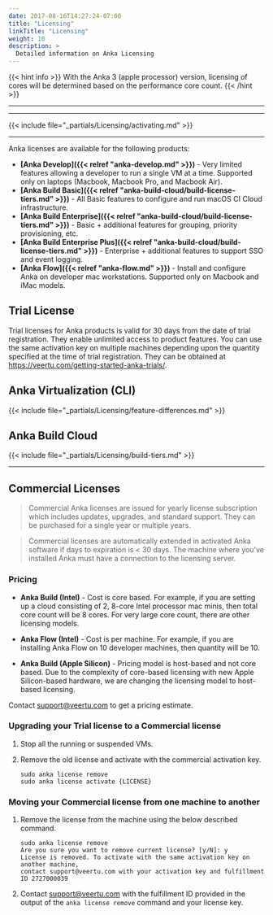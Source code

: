 ```yaml
---
date: 2017-08-16T14:27:24-07:00
title: "Licensing"
linkTitle: "Licensing"
weight: 10
description: >
  Detailed information on Anka Licensing
---
```


{{< hint info >}}
With the Anka 3 (apple processor) version, licensing of cores will be determined based on the performance core count.
{{< /hint >}}

---
---

{{< include file="_partials/Licensing/activating.md" >}}

---

Anka licenses are available for the following products:

+ **[Anka Develop]({{< relref "anka-develop.md" >}})** - Very limited features allowing a developer to run a single VM at a time. Supported only on laptops (Macbook, Macbook Pro, and Macbook Air).
+ **[Anka Build Basic]({{< relref "anka-build-cloud/build-license-tiers.md" >}})** - All Basic features to configure and run macOS CI Cloud infrastructure.
+ **[Anka Build Enterprise]({{< relref "anka-build-cloud/build-license-tiers.md" >}})** - Basic + additional features for grouping, priority provisioning, etc.
+ **[Anka Build Enterprise Plus]({{< relref "anka-build-cloud/build-license-tiers.md" >}})** - Enterprise + additional features to support SSO and event logging.
+ **[Anka Flow]({{< relref "anka-flow.md" >}})** - Install and configure Anka on developer mac workstations. Supported only on Macbook and iMac models.

## Trial License

Trial licenses for Anka products is valid for 30 days from the date of trial registration. They enable unlimited access to product features. You can use the same activation key on multiple machines depending upon the quantity specified at the time of trial registration. They can be obtained at https://veertu.com/getting-started-anka-trials/.

## Anka Virtualization (CLI)

{{< include file="_partials/Licensing/feature-differences.md" >}}

## Anka Build Cloud

{{< include file="_partials/Licensing/build-tiers.md" >}}

---

## Commercial Licenses

> Commercial Anka licenses are issued for yearly license subscription which includes updates, upgrades, and standard support. They can be purchased for a single year or multiple years.

> Commercial licenses are automatically extended in activated Anka software if days to expiration is < 30 days. The machine where you've installed Anka must have a connection to the licensing server.

### Pricing

+ **Anka Build (Intel)** - Cost is core based. For example, if you are setting up a cloud consisting of 2, 8-core Intel processor mac minis, then total core count will be 8 cores. For very large core count, there are other licensing models.

+ **Anka Flow (Intel)** - Cost is per machine. For example, if you are installing Anka Flow on 10 developer machines, then quantity will be 10.

+ **Anka Build (Apple Silicon)** - Pricing model is host-based and not core based. Due to the complexity of core-based licensing with new Apple Silicon-based hardware, we are changing the licensing model to host-based licensing.

<!-- + **Anka Build (Apple Silicon)** - Cost is performance core based. For example, 8-core Apple processor mac mini had 4 performance cores. if you are setting up a cloud consisting of 2, 8-core Apple processor mac minis, then total performance core count will be 8 cores. For very large core count, there are other licensing models. For M1 Max and M1 Ultra machines, contact us for pricing information. -->

Contact [support@veertu.com](mailto:support@veertu.com) to get a pricing estimate.  

### Upgrading your Trial license to a Commercial license

1. Stop all the running or suspended VMs.
2. Remove the old license and activate with the commercial activation key.

    ```shell
    sudo anka license remove
    sudo anka license activate {LICENSE}
    ```

### Moving your Commercial license from one machine to another

1. Remove the license from the machine using the below described command.

    ```shell
    sudo anka license remove
    Are you sure you want to remove current license? [y/N]: y
    License is removed. To activate with the same activation key on another machine,
    contact support@veertu.com with your activation key and fulfillment ID 2727000039
    ```

2. Contact [support@veertu.com](mailto:support@veertu.com) with the fulfillment ID provided in the output of the `anka license remove` command and your license key.

